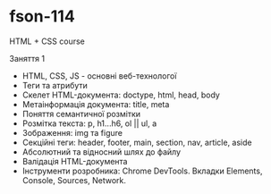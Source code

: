 # fson-114

HTML + CSS course

Заняття 1

- HTML, CSS, JS - основні веб-технологої
- Теги та атрибути
- Cкелет HTML-документа: doctype, html, head, body
- Метаінформація документа: title, meta
- Поняття семантичної розмітки
- Розмітка текста: p, h1...h6, ol || ul, a
- Зображення: img та figure
- Секційні теги: header, footer, main, section, nav, article, aside
- Абсолютний та відносний шлях до файлу
- Валідація HTML-документа
- Інструменти розробника: Chrome DevTools. Вкладки Elements, Console, Sources,
  Network.
